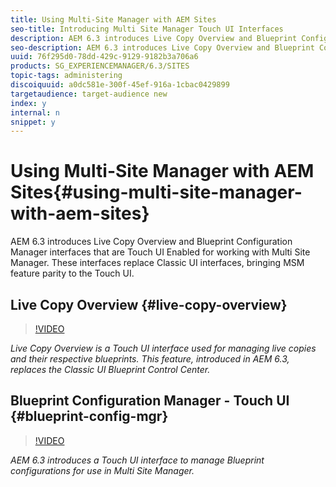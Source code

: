 ```yaml
---
title: Using Multi-Site Manager with AEM Sites
seo-title: Introducing Multi Site Manager Touch UI Interfaces
description: AEM 6.3 introduces Live Copy Overview and Blueprint Configuration Manager interfaces that are Touch UI Enabled for working with Multi Site Manager. These interfaces replace Classic UI interfaces, bringing MSM feature parity to the Touch UI.
seo-description: AEM 6.3 introduces Live Copy Overview and Blueprint Configuration Manager interfaces that are Touch UI Enabled for working with Multi Site Manager. These interfaces replace Classic UI interfaces, bringing MSM feature parity to the Touch UI.
uuid: 76f295d0-78dd-429c-9129-9182b3a706a6
products: SG_EXPERIENCEMANAGER/6.3/SITES
topic-tags: administering
discoiquuid: a0dc581e-300f-45ef-916a-1cbac0429899
targetaudience: target-audience new
index: y
internal: n
snippet: y
---
```


# Using Multi-Site Manager with AEM Sites{#using-multi-site-manager-with-aem-sites}

AEM 6.3 introduces Live Copy Overview and Blueprint Configuration Manager interfaces that are Touch UI Enabled for working with Multi Site Manager. These interfaces replace Classic UI interfaces, bringing MSM feature parity to the Touch UI.

## Live Copy Overview {#live-copy-overview}

>[!VIDEO](https://video.tv.adobe.com/v/17054/?quality=9)

*Live Copy Overview is a Touch UI interface used for managing live copies and their respective blueprints. This feature, introduced in AEM 6.3, replaces the Classic UI Blueprint Control Center.*

## Blueprint Configuration Manager - Touch UI {#blueprint-config-mgr}

>[!VIDEO](https://video.tv.adobe.com/v/17056/?quality=9)

*AEM 6.3 introduces a Touch UI interface to manage Blueprint configurations for use in Multi Site Manager.*

